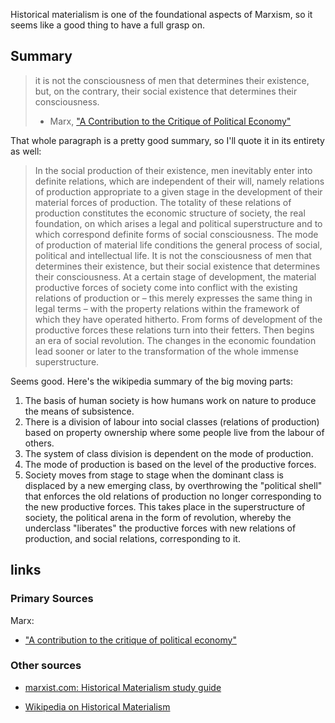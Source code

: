 Historical materialism is one of the foundational aspects of Marxism, so it
seems like a good thing to have a full grasp on.

## Summary

> it is not the consciousness of men that determines their existence, but, on
> the contrary, their social existence that determines their consciousness.
> 
> - Marx, ["A Contribution to the Critique of Political Economy"](http://www.marxists.org/archive/marx/works/1859/critique-pol-economy/preface.htm)

That whole paragraph is a pretty good summary, so I'll quote it in its
entirety as well:

> In the social production of their existence, men inevitably enter into
> definite relations, which are independent of their will, namely relations of
> production appropriate to a given stage in the development of their material
> forces of production. The totality of these relations of production
> constitutes the economic structure of society, the real foundation, on which
> arises a legal and political superstructure and to which correspond definite
> forms of social consciousness. The mode of production of material life
> conditions the general process of social, political and intellectual life. It
> is not the consciousness of men that determines their existence, but their
> social existence that determines their consciousness. At a certain stage of
> development, the material productive forces of society come into conflict
> with the existing relations of production or – this merely expresses the same
> thing in legal terms – with the property relations within the framework of
> which they have operated hitherto. From forms of development of the
> productive forces these relations turn into their fetters. Then begins an era
> of social revolution. The changes in the economic foundation lead sooner or
> later to the transformation of the whole immense superstructure. 

Seems good. Here's the wikipedia summary of the big moving parts:

1. The basis of human society is how humans work on nature to produce the means
   of subsistence.
2. There is a division of labour into social classes (relations of production)
   based on property ownership where some people live from the labour of others.
3. The system of class division is dependent on the mode of production.
4. The mode of production is based on the level of the productive forces.
5. Society moves from stage to stage when the dominant class is displaced by a
   new emerging class, by overthrowing the "political shell" that enforces the
   old relations of production no longer corresponding to the new productive
   forces.  This takes place in the superstructure of society, the political
   arena in the form of revolution, whereby the underclass "liberates" the
   productive forces with new relations of production, and social relations,
   corresponding to it.

## links

### Primary Sources

Marx:

* ["A contribution to the critique of political economy"](http://www.marxists.org/archive/marx/works/1859/critique-pol-economy/)

### Other sources

* [marxist.com: Historical Materialism study guide](http://www.marxist.com/historical-materialism-study-guide.htm)

* [Wikipedia on Historical Materialism](http://en.wikipedia.org/wiki/Historical_materialism)
